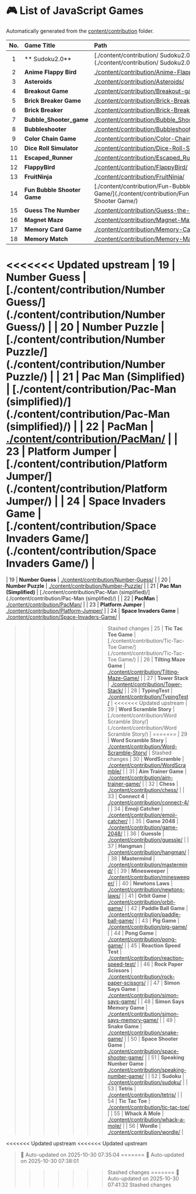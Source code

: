 # 🎮 List of JavaScript Games

Automatically generated from the [content/contribution](./content/contribution) folder.

| No. | Game Title | Path |
|:--:|:----------------|:----------------------------|
| 1 | ** Sudoku2.0** | [./content/contribution/ Sudoku2.0/](./content/contribution/ Sudoku2.0/) |
| 2 | **Anime Flappy Bird** | [./content/contribution/Anime-Flappy-Bird/](./content/contribution/Anime-Flappy-Bird/) |
| 3 | **Asteroids** | [./content/contribution/Asteroids/](./content/contribution/Asteroids/) |
| 4 | **Breakout Game** | [./content/contribution/Breakout-game/](./content/contribution/Breakout-game/) |
| 5 | **Brick Breaker Game** | [./content/contribution/Brick-Breaker-Game/](./content/contribution/Brick-Breaker-Game/) |
| 6 | **Brick Breaker** | [./content/contribution/Brick-Breaker/](./content/contribution/Brick-Breaker/) |
| 7 | **Bubble_Shooter_game** | [./content/contribution/Bubble_Shooter_game/](./content/contribution/Bubble_Shooter_game/) |
| 8 | **Bubbleshooter** | [./content/contribution/Bubbleshooter/](./content/contribution/Bubbleshooter/) |
| 9 | **Color Chain Game** | [./content/contribution/Color-Chain-game/](./content/contribution/Color-Chain-game/) |
| 10 | **Dice Roll Simulator** | [./content/contribution/Dice-Roll-Simulator/](./content/contribution/Dice-Roll-Simulator/) |
| 11 | **Escaped_Runner** | [./content/contribution/Escaped_Runner/](./content/contribution/Escaped_Runner/) |
| 12 | **FlappyBird** | [./content/contribution/FlappyBird/](./content/contribution/FlappyBird/) |
| 13 | **FruitNinja** | [./content/contribution/FruitNinja/](./content/contribution/FruitNinja/) |
| 14 | **Fun Bubble Shooter Game** | [./content/contribution/Fun-Bubble-Shooter Game/](./content/contribution/Fun-Bubble-Shooter Game/) |
| 15 | **Guess The Number** | [./content/contribution/Guess-the-number/](./content/contribution/Guess-the-number/) |
| 16 | **Magnet Maze** | [./content/contribution/Magnet-Maze/](./content/contribution/Magnet-Maze/) |
| 17 | **Memory Card Game** | [./content/contribution/Memory-Card-Game/](./content/contribution/Memory-Card-Game/) |
| 18 | **Memory Match** | [./content/contribution/Memory-Match/](./content/contribution/Memory-Match/) |
<<<<<<< Updated upstream
| 19 | **Number Guess** | [./content/contribution/Number Guess/](./content/contribution/Number Guess/) |
| 20 | **Number Puzzle** | [./content/contribution/Number Puzzle/](./content/contribution/Number Puzzle/) |
| 21 | **Pac Man (Simplified)** | [./content/contribution/Pac-Man (simplified)/](./content/contribution/Pac-Man (simplified)/) |
| 22 | **PacMan** | [./content/contribution/PacMan/](./content/contribution/PacMan/) |
| 23 | **Platform Jumper** | [./content/contribution/Platform Jumper/](./content/contribution/Platform Jumper/) |
| 24 | **Space Invaders Game** | [./content/contribution/Space Invaders Game/](./content/contribution/Space Invaders Game/) |
=======
| 19 | **Number Guess** | [./content/contribution/Number-Guess/](./content/contribution/Number-Guess/) |
| 20 | **Number Puzzle** | [./content/contribution/Number-Puzzle/](./content/contribution/Number-Puzzle/) |
| 21 | **Pac Man (Simplified)** | [./content/contribution/Pac-Man (simplified)/](./content/contribution/Pac-Man (simplified)/) |
| 22 | **PacMan** | [./content/contribution/PacMan/](./content/contribution/PacMan/) |
| 23 | **Platform Jumper** | [./content/contribution/Platform-Jumper/](./content/contribution/Platform-Jumper/) |
| 24 | **Space Invaders Game** | [./content/contribution/Space-Invaders-Game/](./content/contribution/Space-Invaders-Game/) |
>>>>>>> Stashed changes
| 25 | **Tic Tac Toe Game** | [./content/contribution/Tic-Tac-Toe Game/](./content/contribution/Tic-Tac-Toe Game/) |
| 26 | **Tilting Maze Game** | [./content/contribution/Tilting-Maze-Game/](./content/contribution/Tilting-Maze-Game/) |
| 27 | **Tower Stack** | [./content/contribution/Tower-Stack/](./content/contribution/Tower-Stack/) |
| 28 | **TypingTest** | [./content/contribution/TypingTest/](./content/contribution/TypingTest/) |
<<<<<<< Updated upstream
| 29 | **Word Scramble Story** | [./content/contribution/Word Scramble Story/](./content/contribution/Word Scramble Story/) |
=======
| 29 | **Word Scramble Story** | [./content/contribution/Word-Scramble-Story/](./content/contribution/Word-Scramble-Story/) |
>>>>>>> Stashed changes
| 30 | **WordScramble** | [./content/contribution/WordScramble/](./content/contribution/WordScramble/) |
| 31 | **Aim Trainer Game** | [./content/contribution/aim-trainer-game/](./content/contribution/aim-trainer-game/) |
| 32 | **Chess** | [./content/contribution/chess/](./content/contribution/chess/) |
| 33 | **Connect 4** | [./content/contribution/connect-4/](./content/contribution/connect-4/) |
| 34 | **Emoji Catcher** | [./content/contribution/emoji-catcher/](./content/contribution/emoji-catcher/) |
| 35 | **Game 2048** | [./content/contribution/game-2048/](./content/contribution/game-2048/) |
| 36 | **Guessle** | [./content/contribution/guessle/](./content/contribution/guessle/) |
| 37 | **Hangman** | [./content/contribution/hangman/](./content/contribution/hangman/) |
| 38 | **Mastermind** | [./content/contribution/mastermind/](./content/contribution/mastermind/) |
| 39 | **Minesweeper** | [./content/contribution/minesweeper/](./content/contribution/minesweeper/) |
| 40 | **Newtons Laws** | [./content/contribution/newtons-laws/](./content/contribution/newtons-laws/) |
| 41 | **Orbit Game** | [./content/contribution/orbit-game/](./content/contribution/orbit-game/) |
| 42 | **Paddle Ball Game** | [./content/contribution/paddle-ball-game/](./content/contribution/paddle-ball-game/) |
| 43 | **Pig Game** | [./content/contribution/pig-game/](./content/contribution/pig-game/) |
| 44 | **Pong Game** | [./content/contribution/pong-game/](./content/contribution/pong-game/) |
| 45 | **Reaction Speed Test** | [./content/contribution/reaction-speed-test/](./content/contribution/reaction-speed-test/) |
| 46 | **Rock Paper Scissors** | [./content/contribution/rock-paper-scissors/](./content/contribution/rock-paper-scissors/) |
| 47 | **Simon Says Game** | [./content/contribution/simon-says-game/](./content/contribution/simon-says-game/) |
| 48 | **Simon Says Memory Game** | [./content/contribution/simon-says-memory-game/](./content/contribution/simon-says-memory-game/) |
| 49 | **Snake Game** | [./content/contribution/snake-game/](./content/contribution/snake-game/) |
| 50 | **Space Shooter Game** | [./content/contribution/space-shooter-game/](./content/contribution/space-shooter-game/) |
| 51 | **Speaking Number Game** | [./content/contribution/speaking-number-game/](./content/contribution/speaking-number-game/) |
| 52 | **Sudoku** | [./content/contribution/sudoku/](./content/contribution/sudoku/) |
| 53 | **Tetris** | [./content/contribution/tetris/](./content/contribution/tetris/) |
| 54 | **Tic Tac Toe** | [./content/contribution/tic-tac-toe/](./content/contribution/tic-tac-toe/) |
| 55 | **Whack A Mole** | [./content/contribution/whack-a-mole/](./content/contribution/whack-a-mole/) |
| 56 | **Wordle** | [./content/contribution/wordle/](./content/contribution/wordle/) |

<<<<<<< Updated upstream
<<<<<<< Updated upstream
> 🧩 Auto-updated on 2025-10-30 07:35:04
=======
> 🧩 Auto-updated on 2025-10-30 07:38:01
>>>>>>> Stashed changes
=======
> 🧩 Auto-updated on 2025-10-30 07:41:32
>>>>>>> Stashed changes
